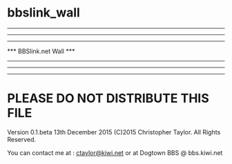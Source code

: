 # bbslink_wall

**************************
**************************
***                    ***
***  BBSlink.net Wall  ***
***                    ***
**************************
**************************

PLEASE DO NOT DISTRIBUTE THIS FILE
==================================

Version 0.1.beta  13th December 2015
(C)2015 Christopher Taylor. All Rights Reserved.

You can contact me at : ctaylor@kiwi.net
or at Dogtown BBS @ bbs.kiwi.net


